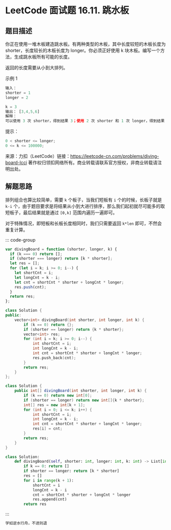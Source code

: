 # LeetCode 面试题 16.11. 跳水板 <Badge type="tip" text="简单" />

## 题目描述

你正在使用一堆木板建造跳水板。有两种类型的木板，其中长度较短的木板长度为 shorter，长度较长的木板长度为 longer。你必须正好使用 k 块木板。编写一个方法，生成跳水板所有可能的长度。

返回的长度需要从小到大排列。

示例 1

```javascript
输入：
shorter = 1
longer = 2

k = 3
输出： [3,4,5,6]
解释：
可以使用 3 次 shorter，得到结果 3；使用 2 次 shorter 和 1 次 longer，得到结果 4 。以此类推，得到最终结果。
```

提示：

```javascript
0 < shorter <= longer;
0 <= k <= 100000;
```

来源：力扣（LeetCode）链接：https://leetcode-cn.com/problems/diving-board-lcci 著作权归领扣网络所有。商业转载请联系官方授权，非商业转载请注明出处。

## 解题思路

排列组合也算比较简单，需要 `k` 个板子，当我们短板有 `i` 个的时候，长板子就是 `k-i` 个，由于题目要求是将结果从小到大进行排序，那么我们起初就尽可能多的取短板子，最后结果就是通过 `[0,k]` 范围内遍历一遍即可。

对于特殊情况，即短板和长板长度相同时，我们只需要返回 `k*len` 即可，不然会重复计算。

::: code-group

```javascript
var divingBoard = function (shorter, longer, k) {
  if (k === 0) return [];
  if (shorter === longer) return [k * shorter];
  let res = [];
  for (let i = k; i >= 0; i--) {
    let shortCnt = i;
    let longCnt = k - i;
    let cnt = shortCnt * shorter + longCnt * longer;
    res.push(cnt);
  }
  return res;
};
```

```cpp
class Solution {
public:
    vector<int> divingBoard(int shorter, int longer, int k) {
        if (k == 0) return {};
        if (shorter == longer) return {k * shorter};
        vector<int> res;
        for (int i = k; i >= 0; i--) {
            int shortCnt = i;
            int longCnt = k - i;
            int cnt = shortCnt * shorter + longCnt * longer;
            res.push_back(cnt);
        }
        return res;
    }
};
```

```java
class Solution {
    public int[] divingBoard(int shorter, int longer, int k) {
        if (k == 0) return new int[0];
        if (shorter == longer) return new int[]{k * shorter};
        int[] res = new int[k + 1];
        for (int i = 0; i <= k; i++) {
            int shortCnt = i;
            int longCnt = k - i;
            int cnt = shortCnt * shorter + longCnt * longer;
            res[i] = cnt;
        }
        return res;
    }
}
```

```python
class Solution:
    def divingBoard(self, shorter: int, longer: int, k: int) -> List[int]:
        if k == 0: return []
        if shorter == longer: return [k * shorter]
        res = []
        for i in range(k + 1):
            shortCnt = i
            longCnt = k - i
            cnt = shortCnt * shorter + longCnt * longer
            res.append(cnt)
        return res
```

:::

```javascript
学如逆水行舟，不进则退
```

